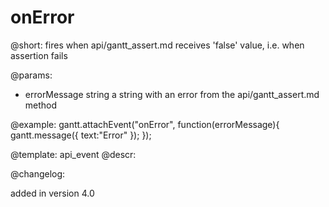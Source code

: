 onError
=============

@short:
	fires when api/gantt_assert.md receives 'false' value, i.e. when assertion fails

@params:
- errorMessage		string			a string with an error from the api/gantt_assert.md method

@example:
gantt.attachEvent("onError", function(errorMessage){
	gantt.message({
    	text:"Error"
    });
});

@template:	api_event
@descr:

@changelog:

added in version 4.0
